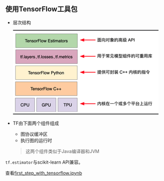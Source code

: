 ## 使用TensorFlow工具包
- 层次结构

  ![image-20181109153904778](assets/image-20181109153904778.png)

- TF由下面两个组件组成
  - 图协议缓冲区
  - 执行图的运行时
  > 这两个组件类似于Java编译器和JVM

```tf.estimator```与scikit-learn API兼容。

查看[first_step_with_tensorflow.ipynb](../first_step_with_tensorflow.ipynb)

